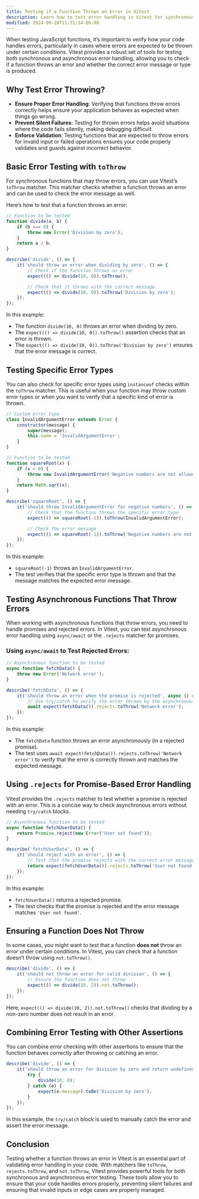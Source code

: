 ```yaml
---
title: Testing if a Function Throws an Error in Vitest
description: Learn how to test error handling in Vitest for synchronous and asynchronous functions.
modified: 2024-09-28T11:31:14-06:00
---
```


When testing JavaScript functions, it’s important to verify how your code handles errors, particularly in cases where errors are expected to be thrown under certain conditions. Vitest provides a robust set of tools for testing both synchronous and asynchronous error handling, allowing you to check if a function throws an error and whether the correct error message or type is produced.

## Why Test Error Throwing?

- **Ensure Proper Error Handling**: Verifying that functions throw errors correctly helps ensure your application behaves as expected when things go wrong.
- **Prevent Silent Failures**: Testing for thrown errors helps avoid situations where the code fails silently, making debugging difficult.
- **Enforce Validation**: Testing functions that are expected to throw errors for invalid input or failed operations ensures your code properly validates and guards against incorrect behavior.

## Basic Error Testing with `toThrow`

For synchronous functions that may throw errors, you can use Vitest’s `toThrow` matcher. This matcher checks whether a function throws an error and can be used to check the error message as well.

Here’s how to test that a function throws an error:

```js
// Function to be tested
function divide(a, b) {
	if (b === 0) {
		throw new Error('Division by zero');
	}
	return a / b;
}

describe('divide', () => {
	it('should throw an error when dividing by zero', () => {
		// Check if the function throws an error
		expect(() => divide(10, 0)).toThrow();

		// Check that it throws with the correct message
		expect(() => divide(10, 0)).toThrow('Division by zero');
	});
});
```

In this example:

- The function `divide(10, 0)` throws an error when dividing by zero.
- The `expect(() => divide(10, 0)).toThrow()` assertion checks that an error is thrown.
- The `expect(() => divide(10, 0)).toThrow('Division by zero')` ensures that the error message is correct.

## Testing Specific Error Types

You can also check for specific error types using `instanceof` checks within the `toThrow` matcher. This is useful when your function may throw custom error types or when you want to verify that a specific kind of error is thrown.

```js
// Custom error type
class InvalidArgumentError extends Error {
	constructor(message) {
		super(message);
		this.name = 'InvalidArgumentError';
	}
}

// Function to be tested
function squareRoot(x) {
	if (x < 0) {
		throw new InvalidArgumentError('Negative numbers are not allowed');
	}
	return Math.sqrt(x);
}

describe('squareRoot', () => {
	it('should throw InvalidArgumentError for negative numbers', () => {
		// Check that the function throws the specific error type
		expect(() => squareRoot(-1)).toThrow(InvalidArgumentError);

		// Check the error message
		expect(() => squareRoot(-1)).toThrow('Negative numbers are not allowed');
	});
});
```

In this example:

- `squareRoot(-1)` throws an `InvalidArgumentError`.
- The test verifies that the specific error type is thrown and that the message matches the expected error message.

## Testing Asynchronous Functions That Throw Errors

When working with asynchronous functions that throw errors, you need to handle promises and rejected errors. In Vitest, you can test asynchronous error handling using `async/await` or the `.rejects` matcher for promises.

### Using `async/await` to Test Rejected Errors:

```js
// Asynchronous function to be tested
async function fetchData() {
	throw new Error('Network error');
}

describe('fetchData', () => {
	it('should throw an error when the promise is rejected', async () => {
		// Use try/catch to verify the error thrown by the asynchronous function
		await expect(fetchData()).rejects.toThrow('Network error');
	});
});
```

In this example:

- The `fetchData` function throws an error asynchronously (in a rejected promise).
- The test uses `await expect(fetchData()).rejects.toThrow('Network error')` to verify that the error is correctly thrown and matches the expected message.

## Using `.rejects` for Promise-Based Error Handling

Vitest provides the `.rejects` matcher to test whether a promise is rejected with an error. This is a concise way to check asynchronous errors without needing `try/catch` blocks.

```js
// Asynchronous function to be tested
async function fetchUserData() {
	return Promise.reject(new Error('User not found'));
}

describe('fetchUserData', () => {
	it('should reject with an error', () => {
		// Test that the promise rejects with the correct error message
		return expect(fetchUserData()).rejects.toThrow('User not found');
	});
});
```

In this example:

- `fetchUserData()` returns a rejected promise.
- The test checks that the promise is rejected and the error message matches `'User not found'`.

## Ensuring a Function Does Not Throw

In some cases, you might want to test that a function **does not** throw an error under certain conditions. In Vitest, you can check that a function doesn’t throw using `not.toThrow()`.

```js
describe('divide', () => {
	it('should not throw an error for valid division', () => {
		// Ensure the function does not throw
		expect(() => divide(10, 2)).not.toThrow();
	});
});
```

Here, `expect(() => divide(10, 2)).not.toThrow()` checks that dividing by a non-zero number does not result in an error.

## Combining Error Testing with Other Assertions

You can combine error checking with other assertions to ensure that the function behaves correctly after throwing or catching an error.

```js
describe('divide', () => {
	it('should throw an error for division by zero and return undefined', () => {
		try {
			divide(10, 0);
		} catch (e) {
			expect(e.message).toBe('Division by zero');
		}
	});
});
```

In this example, the `try/catch` block is used to manually catch the error and assert the error message.

## Conclusion

Testing whether a function throws an error in Vitest is an essential part of validating error handling in your code. With matchers like `toThrow`, `rejects.toThrow`, and `not.toThrow`, Vitest provides powerful tools for both synchronous and asynchronous error testing. These tools allow you to ensure that your code handles errors properly, preventing silent failures and ensuring that invalid inputs or edge cases are properly managed.

```ts

```
